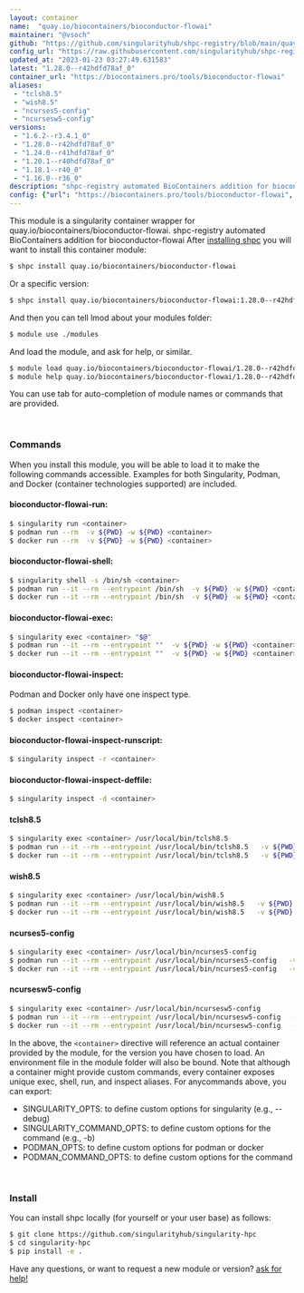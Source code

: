 ```yaml
---
layout: container
name:  "quay.io/biocontainers/bioconductor-flowai"
maintainer: "@vsoch"
github: "https://github.com/singularityhub/shpc-registry/blob/main/quay.io/biocontainers/bioconductor-flowai/container.yaml"
config_url: "https://raw.githubusercontent.com/singularityhub/shpc-registry/main/quay.io/biocontainers/bioconductor-flowai/container.yaml"
updated_at: "2023-01-23 03:27:49.631583"
latest: "1.28.0--r42hdfd78af_0"
container_url: "https://biocontainers.pro/tools/bioconductor-flowai"
aliases:
 - "tclsh8.5"
 - "wish8.5"
 - "ncurses5-config"
 - "ncursesw5-config"
versions:
 - "1.6.2--r3.4.1_0"
 - "1.28.0--r42hdfd78af_0"
 - "1.24.0--r41hdfd78af_0"
 - "1.20.1--r40hdfd78af_0"
 - "1.18.1--r40_0"
 - "1.16.0--r36_0"
description: "shpc-registry automated BioContainers addition for bioconductor-flowai"
config: {"url": "https://biocontainers.pro/tools/bioconductor-flowai", "maintainer": "@vsoch", "description": "shpc-registry automated BioContainers addition for bioconductor-flowai", "latest": {"1.28.0--r42hdfd78af_0": "sha256:a312fd59510af9d47f69b3852ac52cb59207783f94aa538a177ae7b3936514bf"}, "tags": {"1.6.2--r3.4.1_0": "sha256:f62c3864abbe8bdf211e85fd65fd4e09b22804080f31e1f2f9ff93289254f274", "1.28.0--r42hdfd78af_0": "sha256:a312fd59510af9d47f69b3852ac52cb59207783f94aa538a177ae7b3936514bf", "1.24.0--r41hdfd78af_0": "sha256:2a56c97d15ef81046a9948cbeba9eec02ce3f2479a1e9b0d76e1bf802ad42cf6", "1.20.1--r40hdfd78af_0": "sha256:d52b3d3a02b3e02597466b52e12815f609da529de8951bb8fc2fa33a3f5d8862", "1.18.1--r40_0": "sha256:58dd11d892172170cb057a15200ba23de4d06f90817e4d6de7fec3cfd6db2d15", "1.16.0--r36_0": "sha256:4259fc09df65b7b71cad616c654022cc7badd4a6830b3eb65786d96bbd693a6b"}, "docker": "quay.io/biocontainers/bioconductor-flowai", "aliases": {"tclsh8.5": "/usr/local/bin/tclsh8.5", "wish8.5": "/usr/local/bin/wish8.5", "ncurses5-config": "/usr/local/bin/ncurses5-config", "ncursesw5-config": "/usr/local/bin/ncursesw5-config"}}
---
```


This module is a singularity container wrapper for quay.io/biocontainers/bioconductor-flowai.
shpc-registry automated BioContainers addition for bioconductor-flowai
After [installing shpc](#install) you will want to install this container module:


```bash
$ shpc install quay.io/biocontainers/bioconductor-flowai
```

Or a specific version:

```bash
$ shpc install quay.io/biocontainers/bioconductor-flowai:1.28.0--r42hdfd78af_0
```

And then you can tell lmod about your modules folder:

```bash
$ module use ./modules
```

And load the module, and ask for help, or similar.

```bash
$ module load quay.io/biocontainers/bioconductor-flowai/1.28.0--r42hdfd78af_0
$ module help quay.io/biocontainers/bioconductor-flowai/1.28.0--r42hdfd78af_0
```

You can use tab for auto-completion of module names or commands that are provided.

<br>

### Commands

When you install this module, you will be able to load it to make the following commands accessible.
Examples for both Singularity, Podman, and Docker (container technologies supported) are included.

#### bioconductor-flowai-run:

```bash
$ singularity run <container>
$ podman run --rm  -v ${PWD} -w ${PWD} <container>
$ docker run --rm  -v ${PWD} -w ${PWD} <container>
```

#### bioconductor-flowai-shell:

```bash
$ singularity shell -s /bin/sh <container>
$ podman run --it --rm --entrypoint /bin/sh  -v ${PWD} -w ${PWD} <container>
$ docker run --it --rm --entrypoint /bin/sh  -v ${PWD} -w ${PWD} <container>
```

#### bioconductor-flowai-exec:

```bash
$ singularity exec <container> "$@"
$ podman run --it --rm --entrypoint ""  -v ${PWD} -w ${PWD} <container> "$@"
$ docker run --it --rm --entrypoint ""  -v ${PWD} -w ${PWD} <container> "$@"
```

#### bioconductor-flowai-inspect:

Podman and Docker only have one inspect type.

```bash
$ podman inspect <container>
$ docker inspect <container>
```

#### bioconductor-flowai-inspect-runscript:

```bash
$ singularity inspect -r <container>
```

#### bioconductor-flowai-inspect-deffile:

```bash
$ singularity inspect -d <container>
```


#### tclsh8.5

```bash
$ singularity exec <container> /usr/local/bin/tclsh8.5
$ podman run --it --rm --entrypoint /usr/local/bin/tclsh8.5   -v ${PWD} -w ${PWD} <container> -c " $@"
$ docker run --it --rm --entrypoint /usr/local/bin/tclsh8.5   -v ${PWD} -w ${PWD} <container> -c " $@"
```


#### wish8.5

```bash
$ singularity exec <container> /usr/local/bin/wish8.5
$ podman run --it --rm --entrypoint /usr/local/bin/wish8.5   -v ${PWD} -w ${PWD} <container> -c " $@"
$ docker run --it --rm --entrypoint /usr/local/bin/wish8.5   -v ${PWD} -w ${PWD} <container> -c " $@"
```


#### ncurses5-config

```bash
$ singularity exec <container> /usr/local/bin/ncurses5-config
$ podman run --it --rm --entrypoint /usr/local/bin/ncurses5-config   -v ${PWD} -w ${PWD} <container> -c " $@"
$ docker run --it --rm --entrypoint /usr/local/bin/ncurses5-config   -v ${PWD} -w ${PWD} <container> -c " $@"
```


#### ncursesw5-config

```bash
$ singularity exec <container> /usr/local/bin/ncursesw5-config
$ podman run --it --rm --entrypoint /usr/local/bin/ncursesw5-config   -v ${PWD} -w ${PWD} <container> -c " $@"
$ docker run --it --rm --entrypoint /usr/local/bin/ncursesw5-config   -v ${PWD} -w ${PWD} <container> -c " $@"
```



In the above, the `<container>` directive will reference an actual container provided
by the module, for the version you have chosen to load. An environment file in the
module folder will also be bound. Note that although a container
might provide custom commands, every container exposes unique exec, shell, run, and
inspect aliases. For anycommands above, you can export:

 - SINGULARITY_OPTS: to define custom options for singularity (e.g., --debug)
 - SINGULARITY_COMMAND_OPTS: to define custom options for the command (e.g., -b)
 - PODMAN_OPTS: to define custom options for podman or docker
 - PODMAN_COMMAND_OPTS: to define custom options for the command

<br>

### Install

You can install shpc locally (for yourself or your user base) as follows:

```bash
$ git clone https://github.com/singularityhub/singularity-hpc
$ cd singularity-hpc
$ pip install -e .
```

Have any questions, or want to request a new module or version? [ask for help!](https://github.com/singularityhub/singularity-hpc/issues)